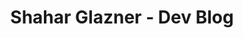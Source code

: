 ---
title: "Shahar Glazner - Dev Blog"
description: "Personal development blog covering software engineering, web development, and tech insights"
--- 